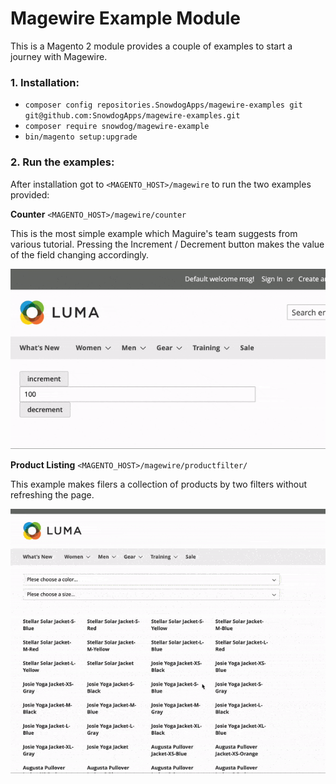 # Magewire Example Module

This is a Magento 2 module provides a couple of examples to start a journey with Magewire.

### 1. Installation:
* `composer config repositories.SnowdogApps/magewire-examples git git@github.com:SnowdogApps/magewire-examples.git`
* `composer require snowdog/magewire-example`
* `bin/magento setup:upgrade`

### 2. Run the examples:
After installation got to `<MAGENTO_HOST>/magewire` to run the two examples provided:

**Counter** `<MAGENTO_HOST>/magewire/counter`

This is the most simple example which Maguire's team suggests from various tutorial. 
Pressing the Increment / Decrement button makes the value of the field changing accordingly.

![counter.gif](./assets/counter.gif)


**Product Listing** `<MAGENTO_HOST>/magewire/productfilter/`

This example makes filers a collection of products by two filters without refreshing the page.

![filter-anim.gif](./assets/filter-anim.gif)


